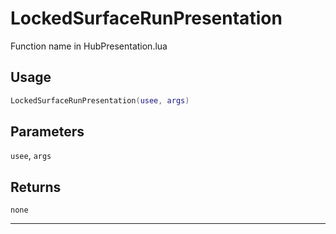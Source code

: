 # LockedSurfaceRunPresentation
Function name in HubPresentation.lua
## Usage
```lua
LockedSurfaceRunPresentation(usee, args)
```
## Parameters
`usee`, `args`
## Returns
`none`

---
